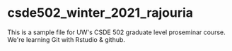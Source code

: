 # csde502_winter_2021_rajouria

This is a sample file for UW's CSDE 502 graduate level proseminar course. We're learning Git with Rstudio & github.

